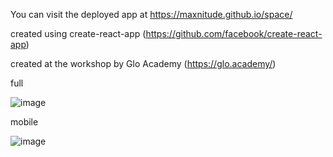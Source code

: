 You can visit the deployed app at https://maxnitude.github.io/space/

created using create-react-app (https://github.com/facebook/create-react-app)

created at the workshop by Glo Academy (https://glo.academy/)

full 

![image](https://user-images.githubusercontent.com/60435090/112805048-c5df7580-907d-11eb-9c3c-f23248997144.png)


mobile

![image](https://user-images.githubusercontent.com/60435090/112805216-faebc800-907d-11eb-80af-d7b167971f31.png)








